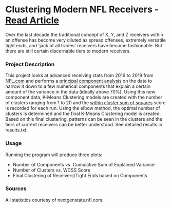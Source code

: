 # Clustering Modern NFL Receivers - [Read Article](https://www.bruinsportsanalytics.com/modernreceivers)
Over the last decade the traditional concept of X, Y, and Z receivers within an offense has become very diluted as spread offenses, extremely versatile tight ends, and 'jack of all trades' receivers have become fashionable. But there are still certain discernable tiers to modern receivers.

### Project Description
This project looks at advanced receiving stats from 2016 to 2019 from [NFL.com](https://nextgenstats.nfl.com/stats/receiving) and performs a [principal component analysis](https://www.sciencedirect.com/topics/medicine-and-dentistry/principal-component-analysis) on the data to narrow it down to a few numerical components that explain a certain amount of the variance in the data (ideally above 70%). Using this new component data, K-Means Clustering models are created with the number of clusters ranging from 1 to 20 and the [within cluster sum of squares](https://support.minitab.com/en-us/minitab/18/help-and-how-to/modeling-statistics/multivariate/how-to/cluster-k-means/interpret-the-results/all-statistics-and-graphs/#within-cluster-sum-of-squares) score is recorded for each run. Using the elbow method, the optimal number of clusters is determined and the final K-Means Clustering model is created. Based on this final clustering, patterns can be seen in the clusters and the tiers of current receivers can be better understood. See detailed results in results.txt. 

### Usage
Running the program will produce three plots:
- Number of Components vs. Cumulative Sum of Explained Variance
- Number of Clusters vs. WCSS Score
- Final Clustering of Receivers/Tight Ends based on Components

### Sources
All statistics courtesy of nextgenstats.nfl.com.